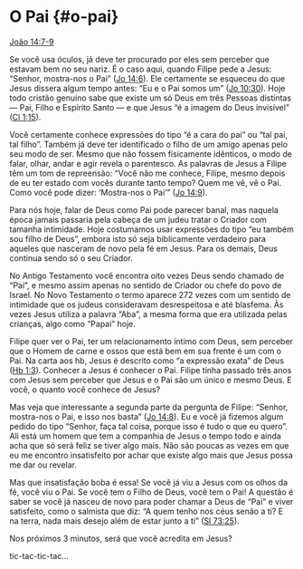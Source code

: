 # O Pai {#o-pai}

[João 14:7-9](http://bibliaonline.com.br/acf/jo/14/7-9)

Se você usa óculos, já deve ter procurado por eles sem perceber que estavam bem no seu nariz. É o caso aqui, quando Filipe pede a Jesus: “Senhor, mostra-nos o Pai” ([Jo 14:6](http://bibliaonline.com.br/acf/jo/14/6)). Ele certamente se esqueceu do que Jesus dissera algum tempo antes: “Eu e o Pai somos um” ([Jo 10:30](http://bibliaonline.com.br/acf/jo/10/30)). Hoje todo cristão genuíno sabe que existe um só Deus em três Pessoas distintas — Pai, Filho e Espírito Santo — e que Jesus “é a imagem do Deus invisível” ([Cl 1:15](http://bibliaonline.com.br/acf/cl/1/15)).

Você certamente conhece expressões do tipo “é a cara do pai” ou “tal pai, tal filho”. Também já deve ter identificado o filho de um amigo apenas pelo seu modo de ser. Mesmo que não fossem fisicamente idênticos, o modo de falar, olhar, andar e agir revela o parentesco. As palavras de Jesus a Filipe têm um tom de repreensão: “Você não me conhece, Filipe, mesmo depois de eu ter estado com vocês durante tanto tempo? Quem me vê, vê o Pai. Como você pode dizer: ‘Mostra-nos o Pai’” ([Jo 14:9](http://bibliaonline.com.br/acf/jo/14/9)).

Para nós hoje, falar de Deus como Pai pode parecer banal, mas naquela época jamais passaria pela cabeça de um judeu tratar o Criador com tamanha intimidade. Hoje costumamos usar expressões do tipo “eu também sou filho de Deus”, embora isto só seja biblicamente verdadeiro para aqueles que nasceram de novo pela fé em Jesus. Para os demais, Deus continua sendo só o seu Criador.

No Antigo Testamento você encontra oito vezes Deus sendo chamado de “Pai”, e mesmo assim apenas no sentido de Criador ou chefe do povo de Israel. No Novo Testamento o termo aparece 272 vezes com um sentido de intimidade que os judeus consideravam desrespeitosa e até blasfema. Às vezes Jesus utiliza a palavra “Aba”, a mesma forma que era utilizada pelas crianças, algo como “Papai” hoje.

Filipe quer ver o Pai, ter um relacionamento íntimo com Deus, sem perceber que o Homem de carne e ossos que está bem em sua frente é um com o Pai. Na carta aos hb, Jesus é descrito como “a expressão exata” de Deus ([Hb 1:3](http://bibliaonline.com.br/acf/hb/1/3)). Conhecer a Jesus é conhecer o Pai. Filipe tinha passado três anos com Jesus sem perceber que Jesus e o Pai são um único e mesmo Deus. E você, o quanto você conhece de Jesus?

Mas veja que interessante a segunda parte da pergunta de Filipe: “Senhor, mostra-nos o Pai, e isso nos basta” ([Jo 14:8](http://bibliaonline.com.br/acf/jo/14/8)). Eu e você já fizemos algum pedido do tipo “Senhor, faça tal coisa, porque isso é tudo o que eu quero”. Ali está um homem que tem a companhia de Jesus o tempo todo e ainda acha que só será feliz se tiver algo mais. Não são poucas as vezes em que eu me encontro insatisfeito por achar que existe algo mais que Jesus possa me dar ou revelar.

Mas que insatisfação boba é essa! Se você já viu a Jesus com os olhos da fé, você viu o Pai. Se você tem o Filho de Deus, você tem o Pai! A questão é saber se você já nasceu de novo para poder chamar a Deus de “Pai” e viver satisfeito, como o salmista que diz: “A quem tenho nos céus senão a ti? E na terra, nada mais desejo além de estar junto a ti” ([Sl 73:25](http://bibliaonline.com.br/acf/sl/73/25)).

Nos próximos 3 minutos, será que você acredita em Jesus?

tic-tac-tic-tac...